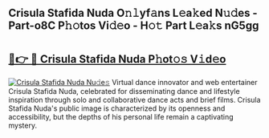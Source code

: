 ## Crisula Stafida Nuda O𝚗𝚕yf𝚊ns L𝚎a𝚔ed N𝚞𝚍es - Part-o8C P𝚑𝚘tos Vi𝚍𝚎o - H𝚘𝚝 Part L𝚎a𝚔s nG5gg

# <h2><a href="http://kf9aggd.oniu.top/?m=Crisula+Stafida+Nuda">🔗👉 🔴 Crisula Stafida Nuda P𝚑ot𝚘𝚜 V𝚒d𝚎o</a></h2>

[![Crisula Stafida Nuda Nu𝚍e𝚜](https://i.imgur.com/0qMVB7G.gif)](http://kf9aggd.oniu.top/?m=Crisula+Stafida+Nuda)
Virtual dance innovator and web entertainer Crisula Stafida Nuda, celebrated for disseminating dance and lifestyle inspiration through solo and collaborative dance acts and brief films. Crisula Stafida Nuda's public image is characterized by its openness and accessibility, but the depths of his personal life remain a captivating mystery.  
